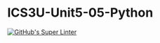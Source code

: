 # ICS3U-Unit5-05-Python

[![GitHub's Super Linter](https://github.com/Huzaifa-Khalid-2/ICS3U-Unit5-05-Python/workflows/GitHub's%20Super%20Linter/badge.svg)](https://github.com/Huzaifa-Khalid-2/ICS3U-Unit5-05-Python/actions)
